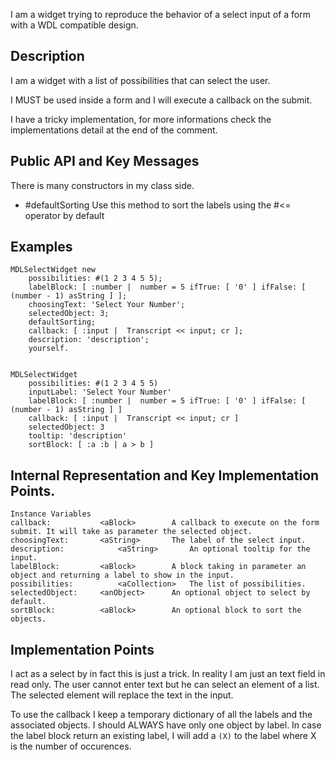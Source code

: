 I am a widget trying to reproduce the behavior of a select input of a form with a WDL compatible design. 

Description
--------------------

I am a widget with a list of possibilities that can select the user. 

I MUST be used inside a form and I will execute a callback on the submit. 

I have a tricky implementation, for more informations check the implementations detail at the end of the comment. 

Public API and Key Messages
--------------------

There is many constructors in my class side. 

- #defaultSorting 		Use this method to sort the labels using the #<= operator by default
		
Examples
-------------------		

	MDLSelectWidget new
		possibilities: #(1 2 3 4 5 5);
		labelBlock: [ :number |  number = 5 ifTrue: [ '0' ] ifFalse: [ (number - 1) asString ] ];
		choosingText: 'Select Your Number';
		selectedObject: 3;
		defaultSorting;
		callback: [ :input |  Transcript << input; cr ];
		description: 'description';
		yourself.
		
		
	MDLSelectWidget
		possibilities: #(1 2 3 4 5 5)
		inputLabel: 'Select Your Number'
		labelBlock: [ :number |  number = 5 ifTrue: [ '0' ] ifFalse: [ (number - 1) asString ] ]
		callback: [ :input |  Transcript << input; cr ]
		selectedObject: 3
		tooltip: 'description'
		sortBlock: [ :a :b | a > b ]
		
Internal Representation and Key Implementation Points.
-------------------	

    Instance Variables
	callback:			<aBlock>		A callback to execute on the form submit. It will take as parameter the selected object.
	choosingText:		<aString>		The label of the select input.
	description:			<aString>		An optional tooltip for the input.
	labelBlock:			<aBlock>		A block taking in parameter an object and returning a label to show in the input.
	possibilities:			<aCollection>	The list of possibilities.
	selectedObject:		<anObject>		An optional object to select by default.
	sortBlock:			<aBlock>		An optional block to sort the objects.


Implementation Points
-------------------	

I act as a select by in fact this is just a trick. In reality I am just an text field in read only. The user cannot enter text but he can select an element of a list. The selected element will replace the text in the input. 

To use the callback I keep a temporary dictionary of all the labels and the associated objects. I should ALWAYS have only one object by label. In case the label block return an existing label, I will add a  `(X)` to the label where X is the number of occurences. 
